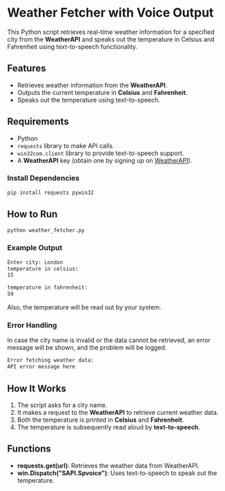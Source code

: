 #  Weather Fetcher with Voice Output

This Python script retrieves real-time weather information for a specified city from the **WeatherAPI** and speaks out the temperature in Celsius and Fahrenheit using text-to-speech functionality.

## Features

- Retrieves weather information from the **WeatherAPI**.
- Outputs the current temperature in **Celsius** and **Fahrenheit**.
- Speaks out the temperature using text-to-speech.

## Requirements

- Python 
- `requests` library to make API calls.
- `win32com.client` library to provide text-to-speech support.
- A **WeatherAPI** key (obtain one by signing up on [WeatherAPI](https://www.weatherapi.com/)).

### Install Dependencies

```bash
pip install requests pywin32
```


##  How to Run

```bash
python weather_fetcher.py
```

### Example Output

```bash
Enter city: London
temperature in celsius:
15

temperature in fahrenheit:
59
```

Also, the temperature will be read out by your system.

### Error Handling

In case the city name is invalid or the data cannot be retrieved, an error message will be shown, and the problem will be logged.

```bash
Error fetching weather data:
API error message here
```

## How It Works

1. The script asks for a city name.
2. It makes a request to the **WeatherAPI** to retrieve current weather data.
3. Both the temperature is printed in **Celsius** and **Fahrenheit**.
4. The temperature is subsequently read aloud by **text-to-speech**.

## Functions

- **requests.get(url)**: Retrieves the weather data from WeatherAPI.
- **win.Dispatch("SAPI.Spvoice")**: Uses text-to-speech to speak out the temperature.
  
